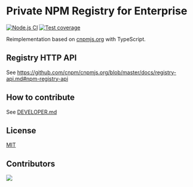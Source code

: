 # Private NPM Registry for Enterprise

[![Node.js CI](https://github.com/cnpm/cnpmcore/actions/workflows/nodejs.yml/badge.svg)](https://github.com/cnpm/cnpmcore/actions/workflows/nodejs.yml)
[![Test coverage](https://img.shields.io/codecov/c/github/cnpm/cnpmcore.svg?style=flat-square)](https://codecov.io/gh/cnpm/cnpmcore)

Reimplementation based on [cnpmjs.org](https://github.com/cnpm/cnpmjs.org) with TypeScript.

## Registry HTTP API

See https://github.com/cnpm/cnpmjs.org/blob/master/docs/registry-api.md#npm-registry-api

## How to contribute

See [DEVELOPER.md](DEVELOPER.md)

## License

[MIT](LICENSE)

## Contributors

[![](https://ergatejs.implements.io/badges/contributors/cnpm/cnpmcore.svg?width=1250&size=96&padding=6)](https://github.com/cnpm/cnpmcore/graphs/contributors)
